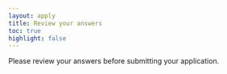 ```yaml
---
layout: apply
title: Review your answers
toc: true
highlight: false
---
```


Please review your answers before submitting your application.
